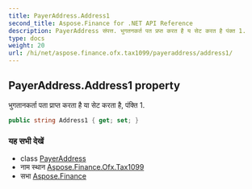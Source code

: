 ```yaml
---
title: PayerAddress.Address1
second_title: Aspose.Finance for .NET API Reference
description: PayerAddress संपत्त. भुगतनकर्त पत प्रप्त करत है य सेट करत है पंक्त 1.
type: docs
weight: 20
url: /hi/net/aspose.finance.ofx.tax1099/payeraddress/address1/
---
```

## PayerAddress.Address1 property

भुगतानकर्ता पता प्राप्त करता है या सेट करता है, पंक्ति 1.

```csharp
public string Address1 { get; set; }
```

### यह सभी देखें

* class [PayerAddress](../)
* नाम स्थान [Aspose.Finance.Ofx.Tax1099](../../payeraddress/)
* सभा [Aspose.Finance](../../../)


